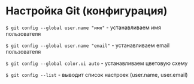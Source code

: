 # Настройка Git (конфигурация)

`$ git config --global user.name "имя"` - устанавливаем имя пользователя

`$ git config --global user.name "email"` - устанавливаем email пользователя

`$ git config --global color.ui auto` - устанавливаем цветовую схему

`$ git config --list` - выводит список настроек (user.name, user.email)
